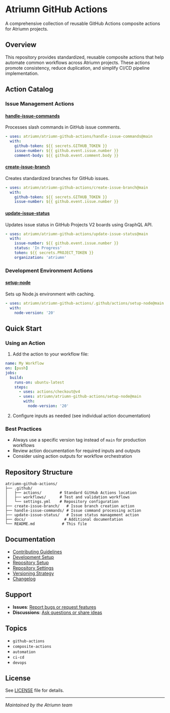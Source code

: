 # Atriumn GitHub Actions

A comprehensive collection of reusable GitHub Actions composite actions for Atriumn projects.

## Overview

This repository provides standardized, reusable composite actions that help automate common workflows across Atriumn projects. These actions promote consistency, reduce duplication, and simplify CI/CD pipeline implementation.

## Action Catalog

### Issue Management Actions

#### [handle-issue-commands](./handle-issue-commands/)
Processes slash commands in GitHub issue comments.
```yaml
- uses: atriumn/atriumn-github-actions/handle-issue-commands@main
  with:
    github-token: ${{ secrets.GITHUB_TOKEN }}
    issue-number: ${{ github.event.issue.number }}
    comment-body: ${{ github.event.comment.body }}
```

#### [create-issue-branch](./create-issue-branch/)
Creates standardized branches for GitHub issues.
```yaml
- uses: atriumn/atriumn-github-actions/create-issue-branch@main
  with:
    github-token: ${{ secrets.GITHUB_TOKEN }}
    issue-number: ${{ github.event.issue.number }}
```

#### [update-issue-status](./update-issue-status/)
Updates issue status in GitHub Projects V2 boards using GraphQL API.
```yaml
- uses: atriumn/atriumn-github-actions/update-issue-status@main
  with:
    issue-number: ${{ github.event.issue.number }}
    status: 'In Progress'
    token: ${{ secrets.PROJECT_TOKEN }}
    organization: 'atriumn'
```

### Development Environment Actions

#### [setup-node](./.github/actions/setup-node/)
Sets up Node.js environment with caching.
```yaml
- uses: atriumn/atriumn-github-actions/.github/actions/setup-node@main
  with:
    node-version: '20'
```

## Quick Start

### Using an Action

1. Add the action to your workflow file:
```yaml
name: My Workflow
on: [push]
jobs:
  build:
    runs-on: ubuntu-latest
    steps:
      - uses: actions/checkout@v4
      - uses: atriumn/atriumn-github-actions/setup-node@main
        with:
          node-version: '20'
```

2. Configure inputs as needed (see individual action documentation)

### Best Practices

- Always use a specific version tag instead of `main` for production workflows
- Review action documentation for required inputs and outputs
- Consider using action outputs for workflow orchestration

## Repository Structure

```
atriumn-github-actions/
├── .github/
│   ├── actions/        # Standard GitHub Actions location
│   ├── workflows/      # Test and validation workflows
│   └── settings.yml    # Repository configuration
├── create-issue-branch/   # Issue branch creation action
├── handle-issue-commands/ # Issue command processing action
├── update-issue-status/   # Issue status management action
├── docs/                 # Additional documentation
└── README.md            # This file
```

## Documentation

- [Contributing Guidelines](./CONTRIBUTING.md)
- [Development Setup](./docs/development.md)
- [Repository Setup](./docs/SETUP.md)
- [Repository Settings](./docs/repository-settings.md)
- [Versioning Strategy](./VERSIONING.md)
- [Changelog](./CHANGELOG.md)

## Support

- **Issues**: [Report bugs or request features](https://github.com/atriumn/atriumn-github-actions/issues)
- **Discussions**: [Ask questions or share ideas](https://github.com/atriumn/atriumn-github-actions/discussions)

## Topics

- `github-actions`
- `composite-actions`
- `automation`
- `ci-cd`
- `devops`

## License

See [LICENSE](./LICENSE) file for details.

---

*Maintained by the Atriumn team*